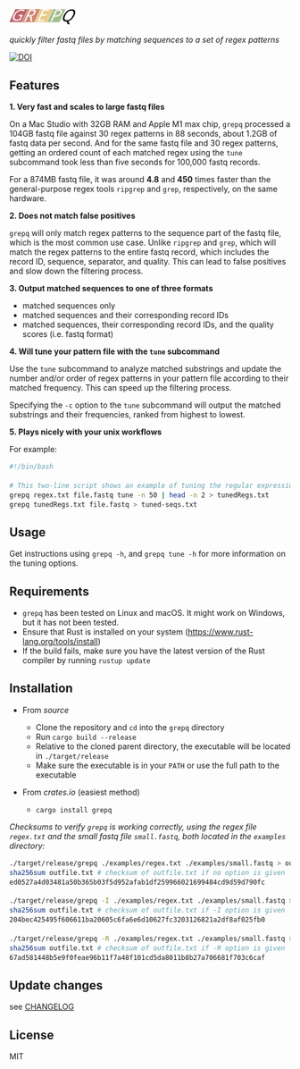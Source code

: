 <img src="src/grepq-icon.svg" width="128" />

_quickly filter fastq files by matching sequences to a set of regex patterns_

[![DOI](https://zenodo.org/badge/DOI/10.5281/zenodo.14058563.svg)](https://doi.org/10.5281/zenodo.14058563)

## Features

**1. Very fast and scales to large fastq files**

On a Mac Studio with 32GB RAM and Apple M1 max chip, `grepq` processed a 104GB fastq file against 30 regex patterns in 88 seconds, about 1.2GB of fastq data per second. And for the same fastq file and 30 regex patterns, getting an ordered count of each matched regex using the `tune` subcommand took less than five seconds for 100,000 fastq records.

For a 874MB fastq file, it was around **4.8** and **450** times faster than the general-purpose regex tools `ripgrep` and `grep`, respectively, on the same hardware. 

**2. Does not match false positives**

`grepq` will only match regex patterns to the sequence part of the fastq file, which is the most common use case. Unlike `ripgrep` and `grep`, which will match the regex patterns to the entire fastq record, which includes the record ID, sequence, separator, and quality. This can lead to false positives and slow down the filtering process.

**3. Output matched sequences to one of three formats**

- matched sequences only
- matched sequences and their corresponding record IDs
- matched sequences, their corresponding record IDs, and the quality scores (i.e. fastq format)

**4. Will tune your pattern file with the `tune` subcommand**

Use the `tune` subcommand to analyze matched substrings and update the number and/or order of regex patterns in your pattern file according to their matched frequency. This can speed up the filtering process. 

Specifying the `-c` option to the `tune` subcommand will output the matched substrings and their frequencies, ranked from highest to lowest.

**5. Plays nicely with your unix workflows**

For example:

```bash
#!/bin/bash

# This two-line script shows an example of tuning the regular expression pattern file using the tune subcommand.
grepq regex.txt file.fastq tune -n 50 | head -n 2 > tunedRegs.txt
grepq tunedRegs.txt file.fastq > tuned-seqs.txt
```

## Usage 
Get instructions using `grepq -h`, and `grepq tune -h` for more information on the tuning options.

## Requirements

- `grepq` has been tested on Linux and macOS. It might work on Windows, but it has not been tested.
- Ensure that Rust is installed on your system (https://www.rust-lang.org/tools/install)
- If the build fails, make sure you have the latest version of the Rust compiler by running `rustup update`

## Installation

- From *source*
    - Clone the repository and `cd` into the `grepq` directory
    - Run `cargo build --release`
    - Relative to the cloned parent directory, the executable will be located in `./target/release`
    - Make sure the executable is in your `PATH` or use the full path to the executable

- From *crates.io* (easiest method)
    - `cargo install grepq`

_Checksums to verify `grepq` is working correctly, using the regex file `regex.txt` and the small fastq file `small.fastq`, both located in the `examples` directory:_

```bash
./target/release/grepq ./examples/regex.txt ./examples/small.fastq > outfile.txt
sha256sum outfile.txt # checksum of outfile.txt if no option is given
ed0527a4d03481a50b365b03f5d952afab1df259966021699484cd9d59d790fc

./target/release/grepq -I ./examples/regex.txt ./examples/small.fastq > outfile.txt
sha256sum outfile.txt # checksum of outfile.txt if -I option is given
204bec425495f606611ba20605c6fa6e6d10627fc3203126821a2df8af025fb0

./target/release/grepq -R ./examples/regex.txt ./examples/small.fastq > outfile.txt
sha256sum outfile.txt # checksum of outfile.txt if -R option is given
67ad581448b5e9f0feae96b11f7a48f101cd5da8011b8b27a706681f703c6caf
```

## Update changes
see [CHANGELOG](https://github.com/Rbfinch/grepq/blob/main/CHANGELOG.md)

## License
MIT

